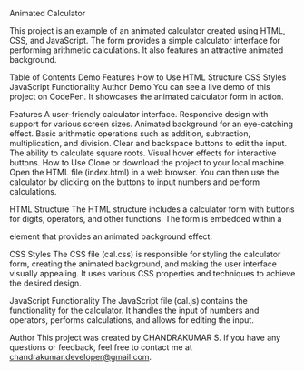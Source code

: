 Animated Calculator 

This project is an example of an animated calculator created using HTML, CSS, and JavaScript. The form provides a simple calculator interface for performing arithmetic calculations. It also features an attractive animated background.

Table of Contents
Demo
Features
How to Use
HTML Structure
CSS Styles
JavaScript Functionality
Author
Demo
You can see a live demo of this project on CodePen. It showcases the animated calculator form in action.

Features
A user-friendly calculator interface.
Responsive design with support for various screen sizes.
Animated background for an eye-catching effect.
Basic arithmetic operations such as addition, subtraction, multiplication, and division.
Clear and backspace buttons to edit the input.
The ability to calculate square roots.
Visual hover effects for interactive buttons.
How to Use
Clone or download the project to your local machine.
Open the HTML file (index.html) in a web browser.
You can then use the calculator by clicking on the buttons to input numbers and perform calculations.

HTML Structure
The HTML structure includes a calculator form with buttons for digits, operators, and other functions. The form is embedded within a <section> element that provides an animated background effect.

CSS Styles
The CSS file (cal.css) is responsible for styling the calculator form, creating the animated background, and making the user interface visually appealing. It uses various CSS properties and techniques to achieve the desired design.

JavaScript Functionality
The JavaScript file (cal.js) contains the functionality for the calculator. It handles the input of numbers and operators, performs calculations, and allows for editing the input.

Author
This project was created by CHANDRAKUMAR S. If you have any questions or feedback, feel free to contact me at chandrakumar.developer@gmail.com.
